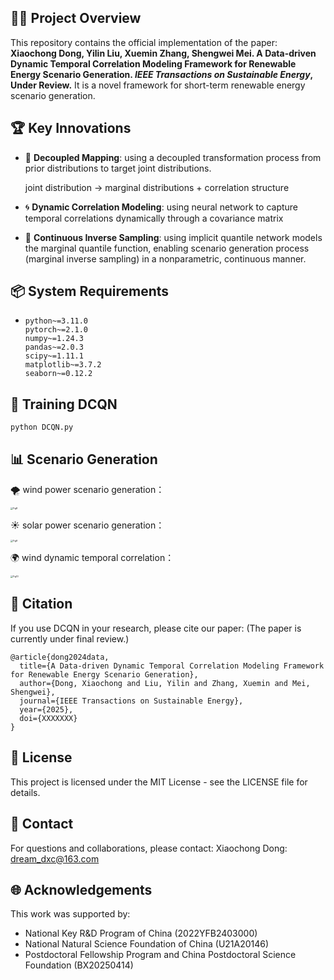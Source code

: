 ## 👨‍💻 Project Overview

This repository contains the official implementation of the paper:
**Xiaochong Dong, Yilin Liu, Xuemin Zhang, Shengwei Mei. A Data-driven Dynamic Temporal Correlation Modeling Framework for Renewable Energy Scenario Generation. *IEEE Transactions on Sustainable Energy*, Under Review.**
It is a novel framework for short-term renewable energy scenario generation.

## 🏆 **Key Innovations**

- 🧠 **Decoupled Mapping**: using a decoupled transformation process from prior distributions to target joint distributions.

  joint distribution → marginal distributions + correlation structure

- 🌀 **Dynamic Correlation Modeling**: using neural network to capture temporal correlations dynamically through a covariance matrix

- 🚀  **Continuous Inverse Sampling**: using implicit quantile network models the marginal quantile function, enabling scenario generation process (marginal inverse sampling) in a nonparametric, continuous manner.

## 📦 System Requirements

- ```
  python~=3.11.0
  pytorch~=2.1.0
  numpy~=1.24.3
  pandas~=2.0.3
  scipy~=1.11.1
  matplotlib~=3.7.2
  seaborn~=0.12.2
  ```

## 🧠 Training DCQN

```
python DCQN.py
```

## 📊 Scenario Generation

🌪 wind power scenario generation：

<img src=".\Fig\Fig8.png" alt="Fig8" style="zoom:25%;" />

☀️ solar power scenario generation：

<img src=".\Fig\Fig9.png" alt="Fig9" style="zoom:25%;" />

🌍 wind dynamic temporal correlation：

<img src=".\Fig\Fig10.png" alt="Fig10" style="zoom:25%;" />

## 📜 Citation

If you use DCQN in your research, please cite our paper: (The paper is currently under final review.)

```
@article{dong2024data,
  title={A Data-driven Dynamic Temporal Correlation Modeling Framework for Renewable Energy Scenario Generation},
  author={Dong, Xiaochong and Liu, Yilin and Zhang, Xuemin and Mei, Shengwei},
  journal={IEEE Transactions on Sustainable Energy},
  year={2025},
  doi={XXXXXXX}
}
```

## 📄 License

This project is licensed under the MIT License - see the LICENSE file for details.

## 💬 Contact

For questions and collaborations, please contact: Xiaochong Dong: dream_dxc@163.com

## 🌐 Acknowledgements

This work was supported by:

- National Key R&D Program of China (2022YFB2403000)
- National Natural Science Foundation of China (U21A20146)
- Postdoctoral Fellowship Program and China Postdoctoral Science Foundation (BX20250414)
